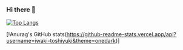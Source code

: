 ### Hi there 👋

[![Top Langs](https://github-readme-stats.vercel.app/api/top-langs/?username=iwaki-toshiyuki&layout=compact&theme=onedark)](https://github.com/anuraghazra/github-readme-stats)

[!Anurag's GitHub stats(https://github-readme-stats.vercel.app/api?username=iwaki-toshiyuki&theme=onedark)]

<!--
**iwaki-toshiyuki/iwaki-toshiyuki** is a ✨ _special_ ✨ repository because its `README.md` (this file) appears on your GitHub profile.

Here are some ideas to get you started:

- 🔭 I’m currently working on ...
- 🌱 I’m currently learning ...
- 👯 I’m looking to collaborate on ...
- 🤔 I’m looking for help with ...
- 💬 Ask me about ...
- 📫 How to reach me: ...
- 😄 Pronouns: ...
- ⚡ Fun fact: ...
-->
